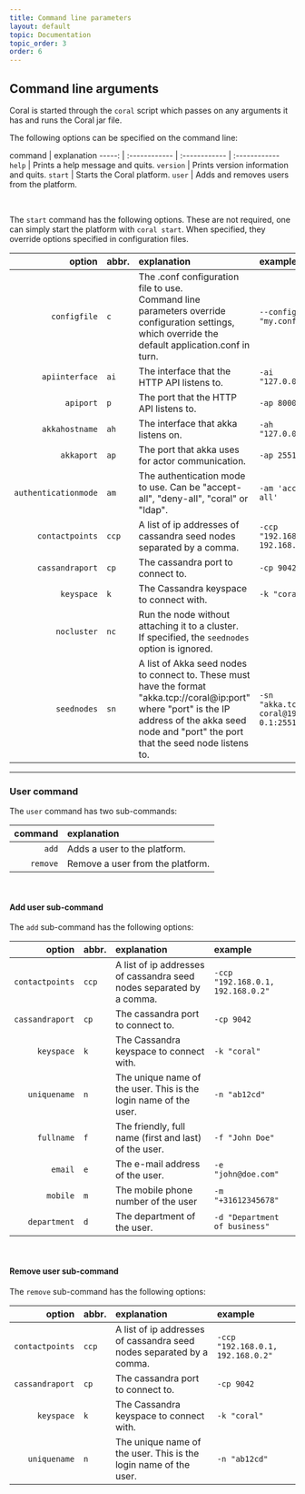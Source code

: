 ```yaml
---
title: Command line parameters
layout: default
topic: Documentation
topic_order: 3
order: 6
---
```

<!--
   Licensed to the Apache Software Foundation (ASF) under one or more
   contributor license agreements.  See the NOTICE file distributed with
   this work for additional information regarding copyright ownership.
   The ASF licenses this file to You under the Apache License, Version 2.0
   (the "License"); you may not use this file except in compliance with
   the License.  You may obtain a copy of the License at

       http://www.apache.org/licenses/LICENSE-2.0

   Unless required by applicable law or agreed to in writing, software
   distributed under the License is distributed on an "AS IS" BASIS,
   WITHOUT WARRANTIES OR CONDITIONS OF ANY KIND, either express or implied.
   See the License for the specific language governing permissions and
   limitations under the License.
-->

## Command line arguments

Coral is started through the `coral` script which passes on any arguments
it has and runs the Coral jar file. 

The following options can be specified on the command line: 

command  | explanation
-----: | :------------ | :------------ | :------------
`help` | Prints a help message and quits.
`version` | Prints version information and quits.
`start` | Starts the Coral platform.
`user` | Adds and removes users from the platform.

<br>

The `start` command has the following options. These are not required, one can simply start the platform with `coral start`. When specified, they override options specified in configuration files.

option | abbr. | explanation | example
---: | :--- | :--- | :---
`configfile` | `c` | The .conf configuration file to use. <br>Command line parameters override <br>configuration settings, which override the <br>default application.conf in turn. | `--config "my.conf"`
`apiinterface` | `ai` | The interface that the HTTP API listens to. | `-ai "127.0.0.1"`
`apiport` | `p` | The port that the HTTP API listens to. | `-ap 8000`
`akkahostname` | `ah` | The interface that akka listens on. | `-ah "127.0.0.1"`
`akkaport` | `ap` | The port that akka uses for actor communication. | `-ap 2551`
`authenticationmode` | `am` | The authentication mode to use. Can be "accept-all", "deny-all", "coral" or "ldap". | `-am 'accept-all'`
`contactpoints` | `ccp` | A list of ip addresses of cassandra seed nodes separated by a comma. | `-ccp "192.168.0.1, 192.168.0.2"`
`cassandraport` | `cp` | The cassandra port to connect to. | `-cp 9042`
`keyspace` | `k` | The Cassandra keyspace to connect with. | `-k "coral"`
`nocluster` | `nc` | Run the node without attaching it to a cluster.<br>If specified, the `seednodes` option is ignored.
`seednodes` | `sn` | A list of Akka seed nodes to connect to. These must have the format "akka.tcp://coral@ip:port" where "port" is the IP address of the akka seed node and "port" the port that the seed node listens to. | `-sn "akka.tcp://`<br>`coral@192.168.`<br>`0.1:2551"`

--------------------------

### User command

The `user` command has two sub-commands:

command | explanation
---: | :---
`add` | Adds a user to the platform.
`remove` | Remove a user from the platform.

<br>

#### Add user sub-command

The `add` sub-command has the following options:

option | abbr. | explanation | example
---: | :--- | :--- | :---
`contactpoints` | `ccp` | A list of ip addresses of cassandra seed nodes separated by a comma. | `-ccp "192.168.0.1, 192.168.0.2"`
`cassandraport` | `cp` | The cassandra port to connect to. | `-cp 9042`
`keyspace` | `k` | The Cassandra keyspace to connect with. | `-k "coral"`
`uniquename` | `n` | The unique name of the user. This is the login name of the user. | `-n "ab12cd"`
`fullname` | `f` | The friendly, full name (first and last) of the user. | `-f "John Doe"`
`email` | `e` | The e-mail address of the user. | `-e "john@doe.com"`
`mobile` | `m` | The mobile phone number of the user | `-m "+31612345678"`
`department` | `d` | The department of the user. | `-d "Department of business"`

<br>

#### Remove user sub-command

The `remove` sub-command has the following options:

option | abbr. | explanation | example
---: | :--- | :--- | :---
`contactpoints` | `ccp` | A list of ip addresses of cassandra seed nodes separated by a comma. | `-ccp "192.168.0.1, 192.168.0.2"`
`cassandraport` | `cp` | The cassandra port to connect to. | `-cp 9042`
`keyspace` | `k` | The Cassandra keyspace to connect with. | `-k "coral"`
`uniquename` | `n` | The unique name of the user. This is the login name of the user. | `-n "ab12cd"`